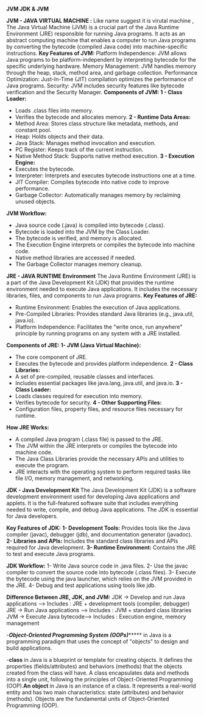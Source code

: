 **JVM JDK &  JVM**

**JVM - JAVA VIRTUAL MACHINE :** Like name suggest it is virutal machine , The Java Virtual Machine (JVM) is a crucial part of the Java Runtime Environment (JRE) responsible for running Java programs. It acts as an abstract computing machine that enables 
a computer to run Java programs by converting the bytecode (compiled Java code) into machine-specific instructions.
**Key Features of JVM:**
Platform Independence: JVM allows Java programs to be platform-independent by interpreting bytecode for the specific underlying hardware.
Memory Management: JVM handles memory through the heap, stack, method area, and garbage collection.
Performance Optimization: Just-In-Time (JIT) compilation optimizes the performance of Java programs.
Security: JVM includes security features like bytecode verification and the Security Manager.
**Components of JVM:**
**1 - Class Loader:**
- Loads .class files into memory.
- Verifies the bytecode and allocates memory.
**2 - Runtime Data Areas:**
- Method Area: Stores class structure like metadata, methods, and constant pool.
- Heap: Holds objects and their data.
- Java Stack: Manages method invocation and execution.
- PC Register: Keeps track of the current instruction.
- Native Method Stack: Supports native method execution.
**3 - Execution Engine:**
- Executes the bytecode.
- Interpreter: Interprets and executes bytecode instructions one at a time.
- JIT Compiler: Compiles bytecode into native code to improve performance.
- Garbage Collector: Automatically manages memory by reclaiming unused objects.

**JVM Workflow:**
- Java source code (.java) is compiled into bytecode (.class).
- Bytecode is loaded into the JVM by the Class Loader.
- The bytecode is verified, and memory is allocated.
- The Execution Engine interprets or compiles the bytecode into machine code.
- Native method libraries are accessed if needed.
- The Garbage Collector manages memory cleanup.

**JRE - JAVA RUNTIME Environment**
The Java Runtime Environment (JRE) is a part of the Java Development Kit (JDK) that 
provides the runtime environment needed to execute Java applications. It includes the necessary libraries, files, and components to run Java programs.
**Key Features of JRE:**
- Runtime Environment: Enables the execution of Java applications.
- Pre-Compiled Libraries: Provides standard Java libraries (e.g., java.util, java.io).
- Platform Independence: Facilitates the "write once, run anywhere" principle by running programs on any system with a JRE installed.

**Components of JRE:**
**1- JVM (Java Virtual Machine):**
- The core component of JRE.
- Executes the bytecode and provides platform independence.
**2 - Class Libraries:**
- A set of pre-compiled, reusable classes and interfaces.
- Includes essential packages like java.lang, java.util, and java.io.
**3 - Class Loader:**
- Loads classes required for execution into memory.
- Verifies bytecode for security.
**4 - Other Supporting Files:**
- Configuration files, property files, and resource files necessary for runtime.

**How JRE Works:**
- A compiled Java program (.class file) is passed to the JRE.
- The JVM within the JRE interprets or compiles the bytecode into machine code.
- The Java Class Libraries provide the necessary APIs and utilities to execute the program.
- JRE interacts with the operating system to perform required tasks like file I/O, memory management, and networking.

**JDK - Java Development Kit**
The Java Development Kit (JDK) is a software development environment used for developing Java applications and applets. It is the full-featured software suite that includes everything 
needed to write, compile, and debug Java applications. The JDK is essential for Java developers.

**Key Features of JDK:**
**1- Development Tools:** Provides tools like the Java compiler (javac), debugger (jdb), and documentation generator (javadoc).
**2- Libraries and APIs:** Includes the standard class libraries and APIs required for Java development.
**3- Runtime Environment:** Contains the JRE to test and execute Java programs.

**JDK Workflow:**
1- Write Java source code in .java files.
2- Use the javac compiler to convert the source code into bytecode (.class files).
3- Execute the bytecode using the java launcher, which relies on the JVM provided in the JRE.
4- Debug and test applications using tools like jdb.

**Difference Between JRE, JDK, and JVM:**
JDK	-> Develop and run Java applications	--> Includes : JRE + development tools (compiler, debugger)
JRE ->	Run Java applications	--> Includes : JVM + standard class libraries
JVM	-> Execute Java bytecode--> Includes : 	Execution engine, memory management



-***************************************Object-Oriented Programming System (OOPs)********************************************
in Java is a programming paradigm that uses the concept of "objects" to design and build applications.


-**class** in Java is a blueprint or template for creating objects. It defines the properties (fields/attributes) and behaviors (methods) that the objects created from the class will have. A class encapsulates data and methods into a single unit, following the principles of Object-Oriented Programming (OOP).**An object** in Java is an instance of a class. It represents a real-world entity and has two main characteristics: state (attributes) and behavior (methods). Objects are the fundamental units of Object-Oriented Programming (OOP).















